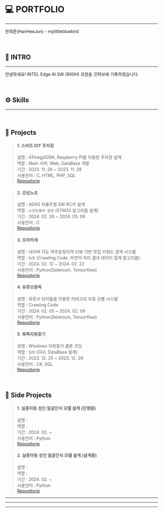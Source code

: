 # 💻 PORTFOLIO
---
한희준(HanHeeJun) - mylittlebluebird  

　
## 🙏 INTRO
---
안녕하세요!
INTEL Edge AI SW (900H) 과정을 깃허브에 기록하였습니다.  

　
## ⚙ Skills
---  

　
## 💼 Projects
> #### 1. 스마트 IOT 주차장 
> 설명 : ATmega128A, Raspberry PI를 이용한 주차장 설계  
> 역할 : Main 서버, Web, DataBase 개발  
> 기간 : 2023. 11. 20 ~ 2023. 11. 28  
> 사용언어 : C, HTML, PHP, SQL  
> [Repositorie](https://github.com/mylittlebluebird/iot_parking_system/)
>

> #### 2. 강성노조
> 설명 : ADAS 자율주행 SW RC카 설계  
> 역할 : `소프트웨어 팀장` (STM32 알고리즘 설계)  
> 기간 : 2024. 02. 26 ~ 2024. 03. 08  
> 사용언어 : C  
> [Repositorie](https://github.com/mylittlebluebird/iot_parking_system/)
>

> #### 3. 오마카세
> 설명 : 네이버 지도 파주운정지역 리뷰 기반 맛집 키워드 검색 시스템   
> 역할 : `팀장` (Crawling Code, 자연어 처리 결과 데이터 집계 알고리즘)   
> 기간 : 2024. 02. 12 ~ 2024. 02. 22  
> 사용언어 : Python(Selenium, Tensorflow)  
> [Repositorie](https://github.com/mylittlebluebird/omakase/)  
>

> #### 4. 유튜브중독
> 설명 : 유튜브 타이틀을 이용한 카테고리 자동 선별 시스템  
> 역할 : Crawling Code   
> 기간 : 2024. 02. 05 ~ 2024. 02. 09  
> 사용언어 : Python(Selenium, Tensorflow)  
> [Repositorie](https://github.com/mylittlebluebird/omakase/)  
>

> #### 5. 북쪽지뢰찾기
> 설명 : Windows 지뢰찾기 클론 코딩  
> 역할 : `팀장` (GUI, DataBase 설계)   
> 기간 : 2023. 12. 25 ~ 2023. 12. 29  
> 사용언어 : C#, SQL  
> [Repositorie](https://github.com/mylittlebluebird/omakase/)  
>

  

　  
## 📃 Side Projects
> #### 1. 실종아동 성인 얼굴인식 모델 설계 (진행중)
> 설명 :   
> 역할 :    
> 기간 : 2024. 02. ~  
> 사용언어 : Python   
> [Repositorie](https://github.com/mylittlebluebird/omakase/)  
>


> #### 2. 실종아동 성인 얼굴인식 모델 설계 (설계중)
> 설명 :   
> 역할 :    
> 기간 : 2024. 02. ~  
> 사용언어 : Python   
> [Repositorie](https://github.com/mylittlebluebird/omakase/)  
>

---
---
---
